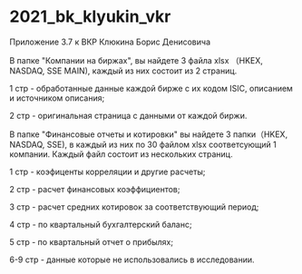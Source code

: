 # 2021_bk_klyukin_vkr

Приложение 3.7 к ВКР Клюкина Борис Денисовича

В папке "Компании на биржах", вы найдете 3 файла xlsx （HKEX, NASDAQ, SSE MAIN), каждый из них состоит из 2 страниц. 

  1 стр - обработанные данные каждой бирже с их кодом ISIC, описанием и источником описания; 
  
  2 стр - оригинальная страница с данными от каждой биржи.

В папке "Финансовые отчеты и котировки" вы найдете 3 папки（HKEX, NASDAQ, SSE), в каждый из них по 30 файлом xlsx соответсующий 1 компании. Каждый файл состоит из нескольких страниц.
  
  1 стр - коэфиценты корреляции и другие расчеты;
  
  2 стр - расчет финансовых коэффициентов;
  
  3 стр - расчет средних котировок за соответствующий период;
  
  4 стр - по квартальный бухгалтерский баланс;
  
  5 стр - по квартальный отчет о прибылях;
  
  6-9 стр - данные которые не использовались в исследовании.
